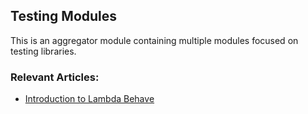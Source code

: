 ## Testing Modules

This is an aggregator module containing multiple modules focused on testing libraries.
### Relevant Articles:
- [Introduction to Lambda Behave](https://www.baeldung.com/lambda-behave)
